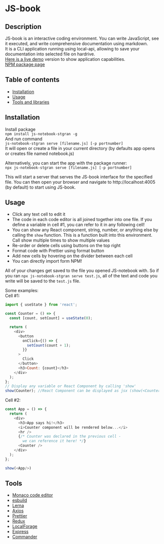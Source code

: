 # JS-book
## Description 

JS-book  is an interactive coding environment. You can write JavaScript, see it executed, and write comprehensive documentation using markdown.  
It is a CLI application running using local-api, allowing to save your documentation into selected file on hardrive.  
[Here is a live demo](https://stgran66.github.io/jsbook-client/) version to show application capabilities.  
[NPM package page](https://www.npmjs.com/package/js-notebook-stgran)

## Table of contents
- [Installation](#installation)
- [Usage](#usage)
- [Tools and libraries](#tools)


## Installation
Install package  
`npm install js-notebook-stgran -g`  
And run command  
`js-notebook-stgran serve [filename.js] [-p portnumber]`  
It will open or create a file in your current directory (by defaults app opens or creates file named notebook.js)  

Alternatively, you can start the app with the package runner:  
`npx js-notebook-stgran serve [filename.js] [-p portnumber]`  

This will start a server that serves the JS-book interface for the specified file. You can then open your browser and navigate to http://localhost:4005 (by default) to start using JS-book.

## Usage

- Click any text cell to edit it
- The code in each code editor is all joined together into one file. If you define a variable in cell #1, you can refer to it in any following cell!
- You can show any React component, string, number, or anything else by calling the `show` function. This is a function built into this environment. Call show multiple times to show multiple values
- Re-order or delete cells using buttons on the top right
- Format code with Prettier using format button
- Add new cells by hovering on the divider between each cell
- You can directly import form NPM! 

All of your changes get saved to the file you opened JS-notebook with. So if you ran `npx js-notebook-stgran serve test.js`, all of the text and code you write will be saved to the `test.js` file.  

Some examples:  
Cell #1:
```javascript
import { useState } from 'react';

const Counter = () => {
  const [count, setCount] = useState(0);

  return (
    <div>
      <button
        onClick={() => {
          setCount(count + 1);
        }}
      >
        Click
      </button>
      <h3>Count: {count}</h3>
    </div>
  );
};
// Display any variable or React Component by calling 'show'
show(Counter); //React Component can be displayed as jsx (show(<Counter/>))
```  

Cell #2: 
```javascript
const App = () => {
  return (
    <div>
      <h3>App says hi!</h3>
      <i>Counter component will be rendered below...</i>
      <hr />
      {/* Counter was declared in the previous cell - 
        we can reference it here! */}
      <Counter />
    </div>
  );
};

show(<App/>)
```

## Tools
- [Monaco code editor](https://www.npmjs.com/package/monaco-editor)
- [esbuild](https://www.npmjs.com/package/esbuild)
- [Lerna](https://www.npmjs.com/package/lerna)
- [Axios](https://www.npmjs.com/package/axios)
- [Prettier](https://www.npmjs.com/package/prettier)
- [Redux](https://www.npmjs.com/package/redux)
- [LocalForage](https://www.npmjs.com/package/localforage)
- [Express](https://www.npmjs.com/package/express)
- [Commander](https://www.npmjs.com/package/commander)





